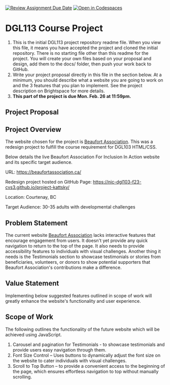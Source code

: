 [![Review Assignment Due Date](https://classroom.github.com/assets/deadline-readme-button-24ddc0f5d75046c5622901739e7c5dd533143b0c8e959d652212380cedb1ea36.svg)](https://classroom.github.com/a/swIBozRZ)
[![Open in Codespaces](https://classroom.github.com/assets/launch-codespace-7f7980b617ed060a017424585567c406b6ee15c891e84e1186181d67ecf80aa0.svg)](https://classroom.github.com/open-in-codespaces?assignment_repo_id=14014131)
# DGL113 Course Project
1. This is the initial DGL113 project repository readme file. When you view this file, it means you have accepted the project and cloned the initial repository. There is no starting file other than this readme for the project. You will create your own files based on your proposal and design, add them to the docs/ folder, then push your work back to GitHub.
1. Write your project proposal directly in this file in the section below. At a minimum, you should describe what a website you are going to work on and the 3 features that you plan to implement. See the project description on Brightspace for more details.
1. <b>This part of the project is due Mon. Feb. 26 at 11:59pm.</b>
## Project Proposal

## Project Overview

The website chosen for the project is [Beaufort Association](https://nic-dgl103-f23-cvs3.github.io/project-kattsky/). This was a redesign project to fulfill the course requirement for DGL103 HTML/CSS. 

Below details the live Beaufort Association For Inclusion In Action website and its specific target audience. 

URL: https://beaufortassociation.ca/

Redesign project hosted on GitHub Page: https://nic-dgl103-f23-cvs3.github.io/project-kattsky/

Location: Courtenay, BC

Target Audience: 30-35 adults with developmental challenges

## Problem Statement

The current website [Beaufort Association](https://nic-dgl103-f23-cvs3.github.io/project-kattsky/) lacks interactive features that encourage engagement from users. It doesn't yet provide any quick navigation to return to the top of the page. It also needs to provide accessibility features to individuals with visual challenges. Another thing it needs is the Testimonials section to showcase testimonials or stories from beneficiaries, volunteers, or donors to show potential supporters that Beaufort Association's contributions make a difference.

## Value Statement

Implementing below suggested features outlined in scope of work will greatly enhance the website's functionality and user experience. 

## Scope of Work

The following outlines the functionality of the future website which will be achieved using JavaScript.
1.	Carousel and pagination for Testimonials - to showcase testimonials and provide users easy navigation through them.
2.	Font Size Control – Uses buttons to dynamically adjust the font size on the website to cater individuals with visual challenges.
3.	Scroll to Top Button – to provide a convenient access to the beginning of the page, which ensures effortless navigation to top without manually scrolling.



